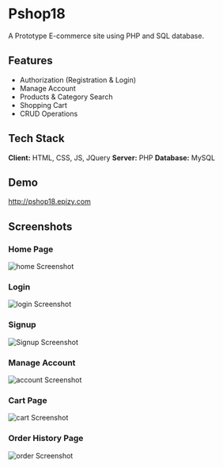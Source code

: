 
# Pshop18

A Prototype E-commerce site using PHP and SQL database.

## Features

- Authorization (Registration & Login)
- Manage Account
- Products & Category Search
- Shopping Cart
- CRUD Operations
  
## Tech Stack

**Client:** HTML, CSS, JS, JQuery
**Server:** PHP
**Database:** MySQL
  
## Demo
http://pshop18.epizy.com
  
## Screenshots
### Home Page
![home Screenshot](https://i.ibb.co/hXNHfyR/6jcb-F4v-BTA.jpg)
### Login 
![login Screenshot](https://i.ibb.co/pPC6n3p/Capturepk.png)
### Signup
![Signup Screenshot](https://i.ibb.co/vJFJmgR/Capturesingup.png)
### Manage Account
![account Screenshot](https://i.ibb.co/k2nJYjR/b-Ox-Ml-ETAIh.png)
### Cart Page
![cart Screenshot](https://i.ibb.co/TgSgx2F/Capture.png)
### Order History Page
![order Screenshot](https://i.ibb.co/M2S3920/3-I3-D5-Pz-Xze.png)



  
